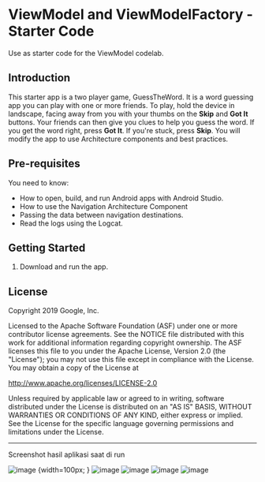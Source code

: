 ViewModel and ViewModelFactory - Starter Code
==================================

Use as starter code for the ViewModel codelab.

Introduction
------------

This starter app is a two player game, GuessTheWord. It is a word guessing app you can play with one or more friends. To play, hold the device in landscape, facing away from you with your thumbs on the **Skip** and **Got It** buttons. Your friends can then give you clues to help you guess the word. If you get the word right, press **Got It**. If you're stuck, press **Skip**.
You will modify the app to use Architecture components and best practices.

Pre-requisites
--------------

You need to know:
- How to open, build, and run Android apps with Android Studio.
- How to use the Navigation Architecture Component
- Passing the data between navigation destinations.
- Read the logs using the Logcat.


Getting Started
---------------

1. Download and run the app.

License
-------

Copyright 2019 Google, Inc.

Licensed to the Apache Software Foundation (ASF) under one or more contributor
license agreements.  See the NOTICE file distributed with this work for
additional information regarding copyright ownership.  The ASF licenses this
file to you under the Apache License, Version 2.0 (the "License"); you may not
use this file except in compliance with the License.  You may obtain a copy of
the License at

  http://www.apache.org/licenses/LICENSE-2.0

Unless required by applicable law or agreed to in writing, software
distributed under the License is distributed on an "AS IS" BASIS, WITHOUT
WARRANTIES OR CONDITIONS OF ANY KIND, either express or implied.  See the
License for the specific language governing permissions and limitations under
the License.

---------------------------------------------------------------------------------
Screenshot hasil aplikasi saat di run

![image](https://user-images.githubusercontent.com/67674667/141723984-2830f02e-dedb-4198-9a08-c557c8fe63ea.png) {width=100px; } ![image](https://user-images.githubusercontent.com/67674667/141723999-e9740649-9239-4c6f-a5b3-04db68e7597f.png) ![image](https://user-images.githubusercontent.com/67674667/141724010-7f1f3dc0-e807-422b-b376-e5d88c3183c8.png) ![image](https://user-images.githubusercontent.com/67674667/141724024-7df19d3f-5845-444a-8fc4-7bb9aba2a4bd.png) ![image](https://user-images.githubusercontent.com/67674667/141724029-4af9ab10-8df3-4f9f-aaff-77d0c432b757.png)
